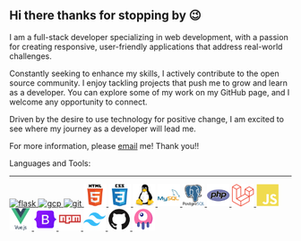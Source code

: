 ## Hi there thanks for stopping by 😉


I am a full-stack developer specializing in web development, with a passion for creating responsive, user-friendly applications that address real-world challenges.

Constantly seeking to enhance my skills, I actively contribute to the open source community. I enjoy tackling projects that push me to grow and learn as a developer. You can explore some of my work on my GitHub page, and I welcome any opportunity to connect.

Driven by the desire to use technology for positive change, I am excited to see where my journey as a developer will lead me.

For more information, please [email](mailto:danielstay73@gmail.com) me! Thank you!!

Languages and Tools:

<hr>

<p align="left">

  <a href="https://flask.palletsprojects.com/" target="_blank" rel="noreferrer"> 
    <img src="https://www.vectorlogo.zone/logos/pocoo_flask/pocoo_flask-icon.svg" alt="flask" width="40" height="40"/> 
  </a> 
  <a href="https://cloud.google.com" target="_blank" rel="noreferrer"> 
    <img src="https://www.vectorlogo.zone/logos/google_cloud/google_cloud-icon.svg" alt="gcp" width="40" height="40"/> 
  </a> 
  <a href="https://git-scm.com/" target="_blank" rel="noreferrer"> 
    <img src="https://www.vectorlogo.zone/logos/git-scm/git-scm-icon.svg" alt="git" width="40" height="40"/> 
  </a>  
  <a href="https://www.w3.org/html/" target="_blank" rel="noreferrer"> 
    <img src="https://raw.githubusercontent.com/devicons/devicon/master/icons/html5/html5-original-wordmark.svg" alt="html5" width="40" height="40"/> 
  </a> 
  <a href="https://www.w3schools.com/css/" target="_blank" rel="noreferrer"> 
    <img src="https://raw.githubusercontent.com/devicons/devicon/master/icons/css3/css3-original-wordmark.svg" alt="css3" width="40" height="40"/> 
  </a> 
  <a href="https://www.linux.org/" target="_blank" rel="noreferrer"> 
    <img src="https://raw.githubusercontent.com/devicons/devicon/master/icons/linux/linux-original.svg" alt="linux" width="40" height="40"/> 
  </a> 
  <a href="https://www.mathworks.com/" target="_blank" rel="noreferrer"> 
  </a> 
  <a href="https://www.mysql.com/" target="_blank" rel="noreferrer"> 
    <img src="https://raw.githubusercontent.com/devicons/devicon/master/icons/mysql/mysql-original-wordmark.svg" alt="mysql" width="40" height="40"/> 
  </a> 
  <a href="https://www.postgresql.org" target="_blank" rel="noreferrer"> 
    <img src="https://raw.githubusercontent.com/devicons/devicon/master/icons/postgresql/postgresql-original-wordmark.svg" alt="postgresql" width="40" height="40"/> 
  </a> 
  <a href="https://www.php.net" target="_blank" rel="noreferrer">
    <img src="https://github.com/devicons/devicon/raw/master/icons/php/php-original.svg" alt="php" width="40" height="40"/> 
  </a>
 
  <a href="https://www.laravel.com" target="_blank" rel="noreferrer">
    <img src="https://raw.githubusercontent.com/devicons/devicon/master/icons/laravel/laravel-original.svg" alt="php" width="40" height="40"/> 
  </a>
    <a href="https://developer.mozilla.org/en-US/docs/Web/JavaScript" target="_blank" rel="noreferrer">
    <img src="https://raw.githubusercontent.com/devicons/devicon/6910f0503efdd315c8f9b858234310c06e04d9c0/icons/javascript/javascript-plain.svg" alt="php" width="40" height="40"/> 
  </a>

 <a href="https://vuejs.org/" target="_blank" rel="noreferrer">
    <img src="https://raw.githubusercontent.com/devicons/devicon/ca28c779441053191ff11710fe24a9e6c23690d6/icons/vuejs/vuejs-original-wordmark.svg" alt="php" width="40" height="40"/> 
  </a>

 <a href="https://getbootstrap.com/" target="_blank" rel="noreferrer">
    <img src="https://raw.githubusercontent.com/devicons/devicon/ca28c779441053191ff11710fe24a9e6c23690d6/icons/bootstrap/bootstrap-original.svg" alt="php" width="40" height="40"/> 
  </a>

 <a href="https://www.npmjs.com/" target="_blank" rel="noreferrer">
    <img src="https://raw.githubusercontent.com/devicons/devicon/ca28c779441053191ff11710fe24a9e6c23690d6/icons/npm/npm-original-wordmark.svg" alt="php" width="40" height="40"/> 
  </a>

   <a href="https://tailwindcss.com/docs/installation" target="_blank" rel="noreferrer">
    <img src="https://raw.githubusercontent.com/devicons/devicon/ca28c779441053191ff11710fe24a9e6c23690d6/icons/tailwindcss/tailwindcss-original.svg" alt="php" width="40" height="40"/> 
  </a>

   <a href="https://github.com/" target="_blank" rel="noreferrer">
    <img src="https://raw.githubusercontent.com/devicons/devicon/ca28c779441053191ff11710fe24a9e6c23690d6/icons/github/github-original.svg" alt="php" width="40" height="40"/> 
  </a>


   <a href="https://livewire.laravel.com/docs/quickstart" target="_blank" rel="noreferrer">
    <img src="https://raw.githubusercontent.com/devicons/devicon/ca28c779441053191ff11710fe24a9e6c23690d6/icons/livewire/livewire-original.svg" alt="php" width="40" height="40"/> 
  </a>
  
</p>
